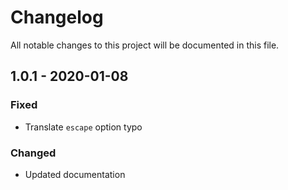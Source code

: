 # Changelog

All notable changes to this project will be documented in this file.

## 1.0.1 - 2020-01-08
### Fixed
- Translate `escape` option typo
### Changed
- Updated documentation
